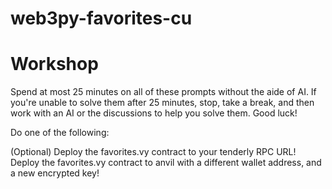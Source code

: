# web3py-favorites-cu
# Workshop
Spend at most 25 minutes on all of these prompts without the aide of AI. If you're unable to solve them after 25 minutes, stop, take a break, and then work with an AI or the discussions to help you solve them. Good luck!

Do one of the following:

(Optional) Deploy the favorites.vy contract to your tenderly RPC URL!
Deploy the favorites.vy contract to anvil with a different wallet address, and a new encrypted key!
